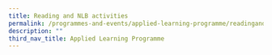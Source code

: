 ```yaml
---
title: Reading and NLB activities
permalink: /programmes-and-events/applied-learning-programme/readingandnlbactivities/
description: ""
third_nav_title: Applied Learning Programme
---
```

